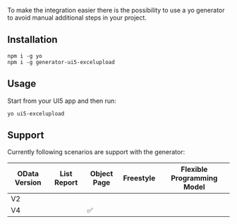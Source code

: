 To make the integration easier there is the possibility to use a yo generator to avoid manual additional steps in your project. 

## Installation

````
npm i -g yo
npm i -g generator-ui5-excelupload
````

## Usage

 Start from your UI5 app and then run:

````
yo ui5-excelupload
````

## Support

Currently following scenarios are support with the generator:


| OData Version  | List Report  | Object Page  |  Freestyle | Flexible Programming Model |
|---|---|---|---|---|
| V2  |    |  |  |  |
| V4  |   | :white_check_mark:  |   |   |
